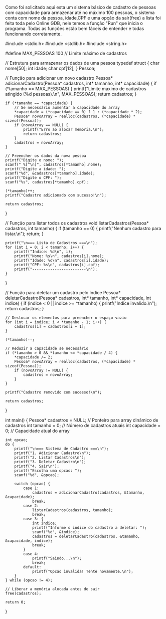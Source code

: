 Como foi solicitado aqui esta um sistema básico de cadastro de pessoas com capacidade para armazenar até no máximo 100 pessoas, o sistema conta com nome da pessoa, idade,CPF e uma opção da sair(free) a lista foi feita toda pelo Online GDB, nele temos a função "Run" que inicia o programa. Todas as funções estão bem fáceis de entender e todas funcionando corretamente. 


#include <stdio.h>
#include <stdlib.h>
#include <string.h>

#define MAX_PESSOAS 100 // Limite máximo de cadastros

// Estrutura para armazenar os dados de uma pessoa
typedef struct {
    char nome[50];
    int idade;
    char cpf[12];
} Pessoa;

// Função para adicionar um novo cadastro
Pessoa* adicionarCadastro(Pessoa* cadastros, int* tamanho, int* capacidade) {
    if (*tamanho == MAX_PESSOAS) {
        printf("Limite maximo de cadastros atingido (%d pessoas).\n", MAX_PESSOAS);
        return cadastros;
    }

    if (*tamanho == *capacidade) {
        // Se necessário aumentar a capacidade do array
        *capacidade = (*capacidade == 0) ? 1 : (*capacidade * 2);
        Pessoa* novoArray = realloc(cadastros, (*capacidade) * sizeof(Pessoa));
        if (novoArray == NULL) {
            printf("Erro ao alocar memoria.\n");
            return cadastros;
        }
        cadastros = novoArray;
    }

    // Preencher os dados da nova pessoa
    printf("Digite o nome: ");
    scanf(" %[^\n]", cadastros[*tamanho].nome);
    printf("Digite a idade: ");
    scanf("%d", &cadastros[*tamanho].idade);
    printf("Digite o CPF: ");
    scanf("%s", cadastros[*tamanho].cpf);

    (*tamanho)++;
    printf("Cadastro adicionado com sucesso!\n");

    return cadastros;
}

// Função para listar todos os cadastros
void listarCadastros(Pessoa* cadastros, int tamanho) {
    if (tamanho == 0) {
        printf("Nenhum cadastro para listar.\n");
        return;
    }

    printf("\n=== Lista de Cadastros ===\n");
    for (int i = 0; i < tamanho; i++) {
        printf("Indice: %d\n", i);
        printf("Nome: %s\n", cadastros[i].nome);
        printf("Idade: %d\n", cadastros[i].idade);
        printf("CPF: %s\n", cadastros[i].cpf);
        printf("------------------------\n");
    }
}

// Função para deletar um cadastro pelo índice
Pessoa* deletarCadastro(Pessoa* cadastros, int* tamanho, int* capacidade, int indice) {
    if (indice < 0 || indice >= *tamanho) {
        printf("Indice invalido.\n");
        return cadastros;
    }

    // Deslocar os elementos para preencher o espaço vazio
    for (int i = indice; i < *tamanho - 1; i++) {
        cadastros[i] = cadastros[i + 1];
    }

    (*tamanho)--;

    // Reduzir a capacidade se necessário
    if (*tamanho > 0 && *tamanho <= *capacidade / 4) {
        *capacidade /= 2;
        Pessoa* novoArray = realloc(cadastros, (*capacidade) * sizeof(Pessoa));
        if (novoArray != NULL) {
            cadastros = novoArray;
        }
    }

    printf("Cadastro removido com sucesso!\n");

    return cadastros;
}

int main() {
    Pessoa* cadastros = NULL; // Ponteiro para array dinâmico de cadastros
    int tamanho = 0;         // Número de cadastros atuais
    int capacidade = 0;      // Capacidade atual do array

    int opcao;
    do {
        printf("\n=== Sistema de Cadastro ===\n");
        printf("1. Adicionar Cadastro\n");
        printf("2. Listar Cadastros\n");
        printf("3. Deletar Cadastro\n");
        printf("4. Sair\n");
        printf("Escolha uma opcao: ");
        scanf("%d", &opcao);

        switch (opcao) {
            case 1:
                cadastros = adicionarCadastro(cadastros, &tamanho, &capacidade);
                break;
            case 2:
                listarCadastros(cadastros, tamanho);
                break;
            case 3: {
                int indice;
                printf("Informe o indice do cadastro a deletar: ");
                scanf("%d", &indice);
                cadastros = deletarCadastro(cadastros, &tamanho, &capacidade, indice);
                break;
            }
            case 4:
                printf("Saindo...\n");
                break;
            default:
                printf("Opcao invalida! Tente novamente.\n");
        }
    } while (opcao != 4);

    // Liberar a memória alocada antes de sair
    free(cadastros);

    return 0;
}
